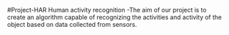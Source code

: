 #Project-HAR
Human activity recognition -The aim of our project is to create an algorithm capable of recognizing the activities and activity of the object based on data collected from sensors.
